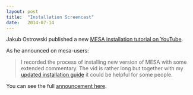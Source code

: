 ```yaml
---
layout: post
title:  "Installation Screencast"
date:   2014-07-14
---
```


Jakub Ostrowski published a new [MESA installation tutorial on YouTube][youtube].

As he announced on mesa-users:

> I recorded the process of installing new version of MESA with some extended commentary. The vid is rather long but together with my [updated installation guide](http://cococubed.asu.edu/mesa_market/guides.html) it could be helpful for some people.

You can see the full [announcement here][announcement].

[announcement]:http://sourceforge.net/p/mesa/mailman/message/32593947/
[youtube]:https://www.youtube.com/watch?v=ce4arwugpA4
